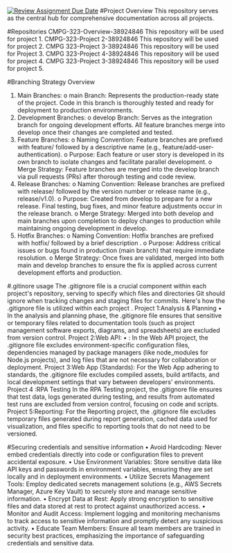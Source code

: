 [![Review Assignment Due Date](https://classroom.github.com/assets/deadline-readme-button-22041afd0340ce965d47ae6ef1cefeee28c7c493a6346c4f15d667ab976d596c.svg)](https://classroom.github.com/a/h7CYPb85)
#Project Overview
This repository serves as the central hub for comprehensive documentation across all projects.

#Repositories
CMPG-323-Overview-38924846  This repository will be used for project 1.
CMPG-323-Project 2-38924846 This repository will be used for project 2.
CMPG 323-Project 3-38924846 This repository will be used for Project 3.
CMPG 323-Project 4-38924846 This repository will be used for project 4.
CMPG 323-Project 3-38924846 This repository will be used for project 5.

#Branching Strategy Overview
1.	Main Branches:
o	main Branch: Represents the production-ready state of the project. Code in this branch is thoroughly tested and ready for deployment to production environments.
2.	Development Branches:
o	develop Branch: Serves as the integration branch for ongoing development efforts. All feature branches merge into develop once their changes are completed and tested.
3.	Feature Branches:
o	Naming Convention: Feature branches are prefixed with feature/ followed by a descriptive name (e.g., feature/add-user-authentication).
o	Purpose: Each feature or user story is developed in its own branch to isolate changes and facilitate parallel development.
o	Merge Strategy: Feature branches are merged into the develop branch via pull requests (PRs) after thorough testing and code review.
4.	Release Branches:
o	Naming Convention: Release branches are prefixed with release/ followed by the version number or release name (e.g., release/v1.0).
o	Purpose: Created from develop to prepare for a new release. Final testing, bug fixes, and minor feature adjustments occur in the release branch.
o	Merge Strategy: Merged into both develop and main branches upon completion to deploy changes to production while maintaining ongoing development in develop.
5.	Hotfix Branches:
o	Naming Convention: Hotfix branches are prefixed with hotfix/ followed by a brief description .
o	Purpose: Address critical issues or bugs found in production (main branch) that require immediate resolution.
o	Merge Strategy: Once fixes are validated, merged into both main and develop branches to ensure the fix is applied across current development efforts and production.

#.gitinore usage
The .gitignore file is a crucial component within each project's repository, serving to specify which files and directories Git should ignore when tracking changes and staging files for commits. Here's how the .gitignore file is utilized within each project .
Project 1:Analysis & Planning
•	In the analysis and planning phase, the .gitignore file ensures that sensitive or temporary files related to documentation tools (such as project management software exports, diagrams, and spreadsheets) are excluded from version control.
Project 2:Web API:
•	: In the Web API project, the .gitignore file excludes environment-specific configuration files, dependencies managed by package managers (like node_modules for Node.js projects), and log files that are not necessary for collaboration or deployment.
Project 3:Web App (Standards):
For the Web App adhering to standards, the .gitignore file excludes compiled assets, build artifacts, and local development settings that vary between developers' environments.
Project 4 :RPA Testing
In the RPA Testing project, the .gitignore file ensures that test data, logs generated during testing, and results from automated test runs are excluded from version control, focusing on code and scripts.
Project 5:Reporting:
For the Reporting project, the .gitignore file excludes temporary files generated during report generation, cached data used for visualization, and files specific to reporting tools that do not need to be versioned.

#Securing credentials and sensitive information
•  Avoid Hardcoding: Never embed credentials directly into code or configuration files to prevent accidental exposure.
•  Use Environment Variables: Store sensitive data like API keys and passwords in environment variables, ensuring they are set locally and in deployment environments.
•  Utilize Secrets Management Tools: Employ dedicated secrets management solutions (e.g., AWS Secrets Manager, Azure Key Vault) to securely store and manage sensitive information.
•  Encrypt Data at Rest: Apply strong encryption to sensitive files and data stored at rest to protect against unauthorized access.
•  Monitor and Audit Access: Implement logging and monitoring mechanisms to track access to sensitive information and promptly detect any suspicious activity.
•  Educate Team Members: Ensure all team members are trained in security best practices, emphasizing the importance of safeguarding credentials and sensitive data.
